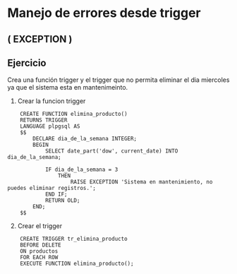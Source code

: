 # Manejo de errores desde trigger 
## ( EXCEPTION )

## Ejercicio 
Crea una función trigger y el trigger que no permita eliminar el dia miercoles
ya que el sistema esta en mantenimeinto.

1. Crear la funcion trigger

~~~
    CREATE FUNCTION elimina_producto()
    RETURNS TRIGGER
    LANGUAGE plpgsql AS
    $$
        DECLARE dia_de_la_semana INTEGER;
        BEGIN
            SELECT date_part('dow', current_date) INTO dia_de_la_semana;

            IF dia_de_la_semana = 3
                THEN
                    RAISE EXCEPTION 'Sistema en mantenimiento, no puedes eliminar registros.';
            END IF;
            RETURN OLD;
        END;
    $$
~~~

2. Crear el trigger
~~~ 
    CREATE TRIGGER tr_elimina_producto
    BEFORE DELETE
    ON productos
    FOR EACH ROW
    EXECUTE FUNCTION elimina_producto();
~~~